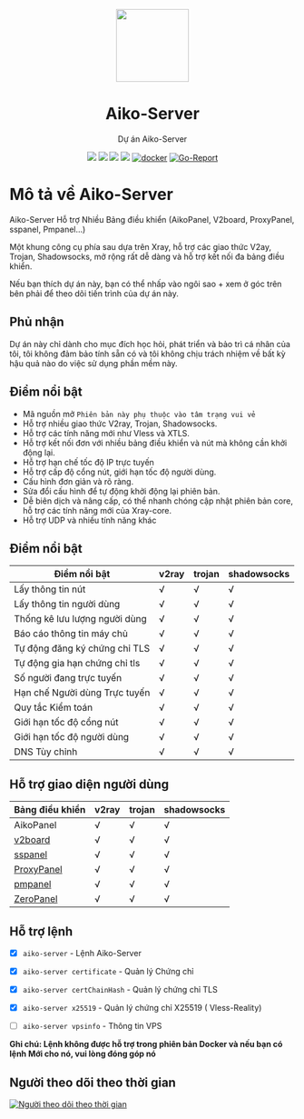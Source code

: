 <p align="center"><img src="https://avatars.githubusercontent.com/u/91626055?v=4" width="128" /></p>

<div align="center">

# Aiko-Server
Dự án Aiko-Server

[![](https://img.shields.io/badge/Telegram-group-green?style=flat-square)](https://t.me/aikoaikoaikoaiko)
[![](https://img.shields.io/badge/Telegram-blue?style=flat-square)](https://t.me/Tele_Aiko)
[![](https://img.shields.io/github/downloads/AikoPanel/Aiko-Server/total.svg?style=flat-square)](https://github.com/AikoPanel/Aiko-Server/releases)
[![](https://img.shields.io/github/v/release/AikoPanel/Aiko-Server?style=flat-square)](https://github.com/AikoPanel/Aiko-Server/releases)
[![docker](https://img.shields.io/docker/v/aikocute/aikocutehotme?label=Hình%20Docker&sort=semver)](https://hub.docker.com/r/aikocute/aikocutehotme)
[![Go-Report](https://goreportcard.com/badge/github.com/AikoPanel/Aiko-Server?style=flat-square)](https://goreportcard.com/report/github.com/AikoPanel/Aiko-Server)
</div>


# Mô tả về Aiko-Server
Aiko-Server Hỗ trợ Nhiều Bảng điều khiển (AikoPanel, V2board, ProxyPanel, sspanel, Pmpanel...)

Một khung công cụ phía sau dựa trên Xray, hỗ trợ các giao thức V2ay, Trojan, Shadowsocks, mở rộng rất dễ dàng và hỗ trợ kết nối đa bảng điều khiển.

Nếu bạn thích dự án này, bạn có thể nhấp vào ngôi sao + xem ở góc trên bên phải để theo dõi tiến trình của dự án này.

## Phủ nhận

Dự án này chỉ dành cho mục đích học hỏi, phát triển và bảo trì cá nhân của tôi, tôi không đảm bảo tính sẵn có và tôi không chịu trách nhiệm về bất kỳ hậu quả nào do việc sử dụng phần mềm này.

## Điểm nổi bật
* Mã nguồn mở `Phiên bản này phụ thuộc vào tâm trạng vui vẻ`
* Hỗ trợ nhiều giao thức V2ray, Trojan, Shadowsocks.
* Hỗ trợ các tính năng mới như Vless và XTLS.
* Hỗ trợ kết nối đơn với nhiều bảng điều khiển và nút mà không cần khởi động lại.
* Hỗ trợ hạn chế tốc độ IP trực tuyến
* Hỗ trợ cấp độ cổng nút, giới hạn tốc độ người dùng.
* Cấu hình đơn giản và rõ ràng.
* Sửa đổi cấu hình để tự động khởi động lại phiên bản.
* Dễ biên dịch và nâng cấp, có thể nhanh chóng cập nhật phiên bản core, hỗ trợ các tính năng mới của Xray-core.
* Hỗ trợ UDP và nhiều tính năng khác

## Điểm nổi bật

| Điểm nổi bật                              | v2ray | trojan | shadowsocks |
| ----------------------------------------  | ----- | ------ | ----------- |
| Lấy thông tin nút                         | √     | √      | √           |
| Lấy thông tin người dùng                  | √     | √      | √           |
| Thống kê lưu lượng người dùng             | √     | √      | √           |
| Báo cáo thông tin máy chủ                 | √     | √      | √           |
| Tự động đăng ký chứng chỉ TLS            | √     | √      | √           |
| Tự động gia hạn chứng chỉ tls            | √     | √      | √           |
| Số người đang trực tuyến                  | √     | √      | √           |
| Hạn chế Người dùng Trực tuyến             | √     | √      | √           |
| Quy tắc Kiểm toán                        | √     | √      | √           |
| Giới hạn tốc độ cổng nút                 | √     | √      | √           |
| Giới hạn tốc độ người dùng              | √     | √      | √           |
| DNS Tùy chỉnh                             | √     | √      | √           |
## Hỗ trợ giao diện người dùng

| Bảng điều khiển                                  | v2ray | trojan | shadowsocks                                 |
| ------------------------------------------------- | ----- | ------ | ------------------------------------------- |
|  AikoPanel                                       | √     | √      | √                                           |
| [v2board](https://github.com/v2board/v2board)    | √     | √      | √                                           |
| [sspanel](https://github.com/Anankke/SSPanel-Uim)| √     | √      | √                                           |
| [ProxyPanel](https://github.com/ProxyPanel/ProxyPanel) | √     | √      | √                                           |
| [pmpanel](https://github.com/Project-PMPanel/PMPanel)  | √     | √      | √                                           |
| [ZeroPanel](https://github.com/zeropanel/zeropanel)    | √     | √      | √                                           |

## Hỗ trợ lệnh
- [x] `aiko-server` - Lệnh Aiko-Server
- [x] `aiko-server certificate` - Quản lý Chứng chỉ
- [x] `aiko-server certChainHash` - Quản lý chứng chỉ TLS
- [x] `aiko-server x25519` - Quản lý chứng chỉ X25519 ( Vless-Reality)
- [ ] `aiko-server vpsinfo` - Thông tin VPS


**Ghi chú: Lệnh không được hỗ trợ trong phiên bản Docker và nếu bạn có lệnh Mới cho nó, vui lòng đóng góp nó**

## Người theo dõi theo thời gian

[![Người theo dõi theo thời gian](https://starchart.cc/AikoPanel/Aiko-Server.svg)](https://starchart.cc/AikoPanel/Aiko-Server)
